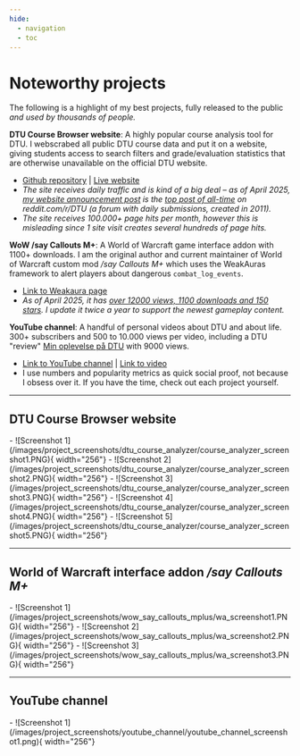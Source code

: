 ```yaml
---
hide:
  - navigation
  - toc
---
```


# Noteworthy projects

The following is a highlight of my best projects, fully released to the public *and used by thousands of people.*

**DTU Course Browser website**: A highly popular course analysis tool for DTU. I webscrabed all public DTU course data and put it on a website, giving students access to search filters and grade/evaluation statistics that are otherwise unavailable on the official DTU website.
- [Github repository](https://github.com/JonatanRasmussen) | [Live website](https://dtucourseanalyzer.pythonanywhere.com/)
- *The site receives daily traffic and is kind of a big deal – as of April 2025, [my website announcement post](https://www.reddit.com/r/DTU/comments/1eb9rgv/im_launching_my_dtu_course_analyzer_website_a/) is the [top post of all-time](https://www.reddit.com/r/DTU/top/?sort=top&t=all) on reddit.com/r/DTU (a forum with daily submissions, created in 2011).*
- *The site receives 100.000+ page hits per month, however this is misleading since 1 site visit creates several hundreds of page hits.*

**WoW /say Callouts M+**: A World of Warcraft game interface addon with 1100+ downloads. I am the original author and current maintainer of World of Warcraft custom mod */say Callouts M+* which uses the WeakAuras framework to alert players about dangerous `combat_log_events`.
- [Link to Weakaura page](https://wago.io/6CDe7U7t6)
- *As of April 2025, it has [over 12000 views, 1100 downloads and 150 stars](https://wago.io/6CDe7U7t6). I update it twice a year to support the newest gameplay content.*

**YouTube channel**: A handful of personal videos about DTU and about life. 300+ subscribers and 500 to 10.000 views per video, including a DTU "review" [Min oplevelse på DTU](https://www.youtube.com/watch?v=lt1gV3O6F7o) with 9000 views.
  - [Link to YouTube channel](https://www.youtube.com/@jonatanrasmussen) | [Link to video](https://www.youtube.com/watch?v=lt1gV3O6F7o)
  - I use numbers and popularity metrics as quick social proof, not because I obsess over it. If you have the time, check out each project yourself.

---

## DTU Course Browser website
<div class="grid" markdown>
<div class="grid-item" markdown>

<div class="grid cards" style="grid-template-columns: repeat(5, 1fr);" markdown>
- ![Screenshot 1](/images/project_screenshots/dtu_course_analyzer/course_analyzer_screenshot1.PNG){ width="256"}
- ![Screenshot 2](/images/project_screenshots/dtu_course_analyzer/course_analyzer_screenshot2.PNG){ width="256"}
- ![Screenshot 3](/images/project_screenshots/dtu_course_analyzer/course_analyzer_screenshot3.PNG){ width="256"}
- ![Screenshot 4](/images/project_screenshots/dtu_course_analyzer/course_analyzer_screenshot4.PNG){ width="256"}
- ![Screenshot 5](/images/project_screenshots/dtu_course_analyzer/course_analyzer_screenshot5.PNG){ width="256"}
</div>
</div>
</div>

---

## World of Warcraft interface addon */say Callouts M+*
<div class="grid" markdown>
<div class="grid-item" markdown>

<div class="grid cards" style="grid-template-columns: repeat(5, 1fr);" markdown>
- ![Screenshot 1](/images/project_screenshots/wow_say_callouts_mplus/wa_screenshot1.PNG){ width="256"}
- ![Screenshot 2](/images/project_screenshots/wow_say_callouts_mplus/wa_screenshot2.PNG){ width="256"}
- ![Screenshot 3](/images/project_screenshots/wow_say_callouts_mplus/wa_screenshot3.PNG){ width="256"}
</div>
</div>
</div>

---

## YouTube channel
<div class="grid" markdown>
<div class="grid-item" markdown>

<div class="grid cards" style="grid-template-columns: repeat(5, 1fr);" markdown>
- ![Screenshot 1](/images/project_screenshots/youtube_channel/youtube_channel_screenshot1.png){ width="256"}
</div>
</div>
</div>